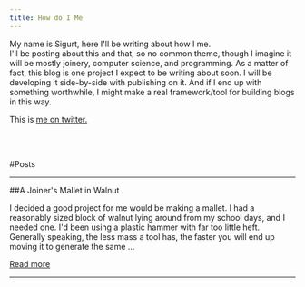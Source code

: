 ```yaml
---
title: How do I Me
---
```


My name is Sigurt, here I'll be writing about how I me.  
I'll be posting about this and that, so no common theme, though I imagine it
will be mostly joinery, computer science, and programming.
As a matter of fact, this blog is one project I expect to be writing about soon.
I will be developing it side-by-side with publishing on it. And if I end up with
something worthwhile, I might make a real framework/tool for building blogs in
this way.

This is [me on twitter.](http://twitter.com/bladtman)

<br><br>

#Posts

---

##A Joiner's Mallet in Walnut

I decided a good project for me would be making a mallet. I had a reasonably
sized block of walnut lying around from my school days, and I needed one. I'd
been using a plastic hammer with far too little heft. Generally speaking, the
less mass a tool has, the faster you will end up moving it to generate the
same ...

[Read more](blog/mallet.html)

---

